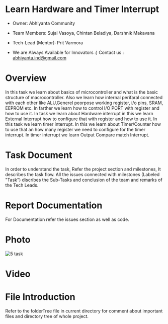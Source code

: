 # Learn Hardware and Timer Interrupt

* Owner: Abhiyanta Community

* Team Members: Sujal Vasoya, Chintan Beladiya, Darshnik Makavana

* Tech-Lead (Mentor): Prit Varmora

* We are Always Available for Innovators :) Contact us : abhiyanta.ind@gmail.com 

# Overview
In this task we learn about basics of microcontroller and what is the basic structure of macrocontroller. Also we learn how internal perifaral connected with each other like ALU,Generel peorpose working register, i/o pins, SRAM, EEPROM etc. In farther we learn how to control I/O PORT with register and how to use it. In task we learn about Hardware interrupt in this we learn External Interrupt how to configure that with register and how to use it. In this task we learn timer interrupt. In this we learn about Timer/Counter how to use that an how many register we need to configure for the timer interrupt. In timer interrupt we learn Output Compare match Interrupt.   

# Task Document
In order to understand the task, Refer the project section and milestones, It describes the task flow. All the issues connected with milestones (Labeled "Task") discribes the Sub-Tasks and conclusion of the team and remarks of the Tech Leads. 

# Report Documentation
For Documentation refer the issues section as well as code.

# Photo
![5 task](https://user-images.githubusercontent.com/83647206/148884087-59a6c385-bd9e-4c67-8da0-6979b53f74b9.jpg)

# Video



# File Introduction
Refer to the folderTree file in current directory for comment about important files and directory tree of whole project.
